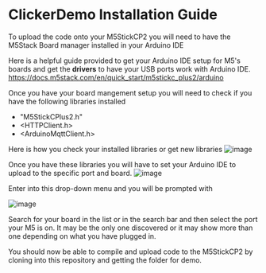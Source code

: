 # ClickerDemo Installation Guide

To upload the code onto your M5StickCP2 you will need to have the M5Stack Board manager installed in your Arduino IDE

Here is a helpful guide provided to get your Arduino IDE setup for M5's boards and get the **drivers** to have your USB ports work with Arduino IDE.
https://docs.m5stack.com/en/quick_start/m5stickc_plus2/arduino

Once you have your board mangement setup you will need to check if you have the following libraries installed
- "M5StickCPlus2.h"
- <HTTPClient.h>
- <ArduinoMqttClient.h>

Here is how you check your installed libraries or get new libraries
![image](https://github.com/elee2045sp24/demos-lac34437/assets/111517420/a329ede3-6968-4764-8241-3e0cd8f9ff3d)


Once you have these libraries you will have to set your Arduino IDE to upload to the specific port and board. ![image](https://github.com/elee2045sp24/demos-lac34437/assets/111517420/b0a31bf0-3173-4feb-bbec-3787c0d7e86f)

Enter into this drop-down menu and you will be prompted with

![image](https://github.com/elee2045sp24/demos-lac34437/assets/111517420/15223da7-27d6-4fd7-b5d5-a230f94c9e39)

Search for your board in the list or in the search bar and then select the port your M5 is on. It may be the only one discovered or it may show more than one depending on what you have plugged in.

You should now be able to compile and upload code to the M5StickCP2 by cloning into this repository and getting the folder for demo.

